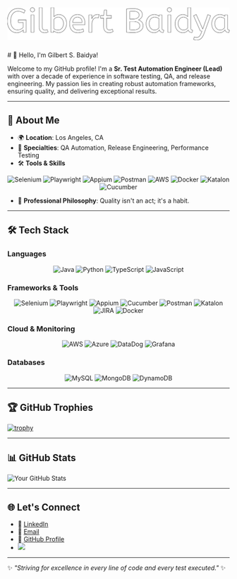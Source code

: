 <h1 align="center">
  <a href="https://username.github.io/name-animation/">
    <img src="https://github.com/gilbert-baidya/gilbert-baidya/blob/main/text.svg" alt="Gilbert Baidya" />
  </a>
</h1>
# 👋 Hello, I'm Gilbert S. Baidya!

Welcome to my GitHub profile! I'm a **Sr. Test Automation Engineer (Lead)** with over a decade of experience in software testing, QA, and release engineering. My passion lies in creating robust automation frameworks, ensuring quality, and delivering exceptional results.

---

## 🌟 **About Me**
- 🌍 **Location**: Los Angeles, CA
- 🎯 **Specialties**: QA Automation, Release Engineering, Performance Testing
- 🛠️ **Tools & Skills**
<div align="center">
  <img src="https://img.shields.io/badge/Selenium-%23009639.svg?style=for-the-badge&logo=selenium&logoColor=white" alt="Selenium" />
  <img src="https://img.shields.io/badge/Playwright-%23000000.svg?style=for-the-badge&logo=microsoft&logoColor=green" alt="Playwright" />
  <img src="https://img.shields.io/badge/Appium-%234168F0.svg?style=for-the-badge&logo=appium&logoColor=white" alt="Appium" />
  <img src="https://img.shields.io/badge/Postman-%23FF6C37.svg?style=for-the-badge&logo=postman&logoColor=white" alt="Postman" />
  <img src="https://img.shields.io/badge/AWS-%23232F3E.svg?style=for-the-badge&logo=amazon-aws&logoColor=orange" alt="AWS" />
  <img src="https://img.shields.io/badge/Docker-%230db7ed.svg?style=for-the-badge&logo=docker&logoColor=white" alt="Docker" />
  <img src="https://img.shields.io/badge/Katalon%20Studio-%2300C4CC.svg?style=for-the-badge&logo=katalon&logoColor=white" alt="Katalon" />
  <img src="https://img.shields.io/badge/Cucumber-%23023C01.svg?style=for-the-badge&logo=cucumber&logoColor=white" alt="Cucumber" />
</div>

- 🤝 **Professional Philosophy**: Quality isn't an act; it's a habit.

---

## 🛠️ **Tech Stack**

### **Languages**
<p align="center">
  <img src="https://img.shields.io/badge/Java-%23ED8B00.svg?style=for-the-badge&logo=java&logoColor=white" alt="Java" />
  <img src="https://img.shields.io/badge/Python-%233776AB.svg?style=for-the-badge&logo=python&logoColor=white" alt="Python" />
  <img src="https://img.shields.io/badge/TypeScript-%23007ACC.svg?style=for-the-badge&logo=typescript&logoColor=white" alt="TypeScript" />
  <img src="https://img.shields.io/badge/JavaScript-%23F7DF1E.svg?style=for-the-badge&logo=javascript&logoColor=black" alt="JavaScript" />
</p>

### **Frameworks & Tools**
<p align="center">
  <img src="https://img.shields.io/badge/Selenium-%23009639.svg?style=for-the-badge&logo=selenium&logoColor=white" alt="Selenium" />
  <img src="https://img.shields.io/badge/Playwright-%23000000.svg?style=for-the-badge&logo=microsoft&logoColor=green" alt="Playwright" />
  <img src="https://img.shields.io/badge/Appium-%234168F0.svg?style=for-the-badge&logo=appium&logoColor=white" alt="Appium" />
  <img src="https://img.shields.io/badge/Cucumber-%23023C01.svg?style=for-the-badge&logo=cucumber&logoColor=white" alt="Cucumber" />
  <img src="https://img.shields.io/badge/Postman-%23FF6C37.svg?style=for-the-badge&logo=postman&logoColor=white" alt="Postman" />
  <img src="https://img.shields.io/badge/Katalon%20Studio-%2300C4CC.svg?style=for-the-badge&logo=katalon&logoColor=white" alt="Katalon" />
  <img src="https://img.shields.io/badge/JIRA-%230052CC.svg?style=for-the-badge&logo=jira&logoColor=white" alt="JIRA" />
  <img src="https://img.shields.io/badge/Docker-%230db7ed.svg?style=for-the-badge&logo=docker&logoColor=white" alt="Docker" />
</p>

### **Cloud & Monitoring**
<p align="center">
  <img src="https://img.shields.io/badge/AWS-%23232F3E.svg?style=for-the-badge&logo=amazon-aws&logoColor=orange" alt="AWS" />
  <img src="https://img.shields.io/badge/Microsoft_Azure-%230078D4.svg?style=for-the-badge&logo=microsoft-azure&logoColor=white" alt="Azure" />
  <img src="https://img.shields.io/badge/DataDog-%23464EB8.svg?style=for-the-badge&logo=datadog&logoColor=white" alt="DataDog" />
  <img src="https://img.shields.io/badge/Grafana-%23F46800.svg?style=for-the-badge&logo=grafana&logoColor=white" alt="Grafana" />
</p>

### **Databases**
<p align="center">
  <img src="https://img.shields.io/badge/MySQL-%234479A1.svg?style=for-the-badge&logo=mysql&logoColor=white" alt="MySQL" />
  <img src="https://img.shields.io/badge/MongoDB-%2347A248.svg?style=for-the-badge&logo=mongodb&logoColor=white" alt="MongoDB" />
  <img src="https://img.shields.io/badge/AWS%20DynamoDB-%23004347.svg?style=for-the-badge&logo=amazondynamodb&logoColor=white" alt="DynamoDB" />
</p>

---

## 🏆 **GitHub Trophies**

[![trophy](https://github-profile-trophy.vercel.app/?username=gilbert-baidya&theme=nord&column=7)](https://github.com/ryo-ma/github-profile-trophy)

---

## 📊 **GitHub Stats**
![Your GitHub Stats](https://github-readme-stats.vercel.app/api?username=gilbert-baidya&show_icons=true&theme=radical)

---

## 🌐 **Let's Connect**
- 💼 [LinkedIn](https://linkedin.com/in/gilbert-baidya)
- 📧 [Email](mailto:gilbert.baidya@gmail.com)
- 🔗 [GitHub Profile](https://github.com/gilbert-baidya)
- [![](https://visitcount.itsvg.in/api?id=gilbert-baidya&label=Profile%20Views&color=8&pretty=false)](https://visitcount.itsvg.in)

---

✨ *"Striving for excellence in every line of code and every test executed."* ✨

